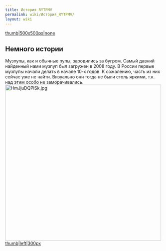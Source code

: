 ```yaml
---
title: История RYTPMV
permalink: wiki/История_RYTPMV/
layout: wiki
---
```


[thumb\|500x500px\|none](Файл:YTPMV.jpg "wikilink")

## Немного истории

Музпупы, как и обычные пупы, зародились за бугром. Самый давний
найденный нами музпуп был загружен в 2008 году. В России первые музпупы
начали делать в начале 10-х годов. К сожалению, часть из них сейчас уже
не найти. Визуально они тогда не были столь яркими, т.к. над этим особо
не заморачивались.
<img src="HmJjuDQPlSk.jpg" title="fig:HmJjuDQPlSk.jpg" width="500" height="500" alt="HmJjuDQPlSk.jpg" />
[thumb\|left\|300px](Файл:Один_из_музпупов_того_времени "wikilink")

